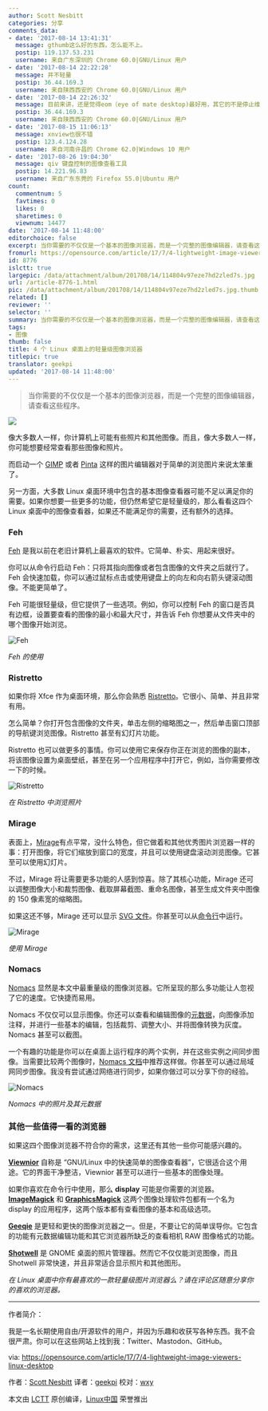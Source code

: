 ```yaml
---
author: Scott Nesbitt
categories: 分享
comments_data:
- date: '2017-08-14 13:41:31'
  message: gthumb这么好的东西，怎么能不上。
  postip: 119.137.53.231
  username: 来自广东深圳的 Chrome 60.0|GNU/Linux 用户
- date: '2017-08-14 22:22:28'
  message: 并不轻量
  postip: 36.44.169.3
  username: 来自陕西西安的 Chrome 60.0|GNU/Linux 用户
- date: '2017-08-14 22:26:32'
  message: 目前来讲，还是觉得eom（eye of mate desktop)最好用，其它的不是停止维护年久失修，就是用起来麻烦。
  postip: 36.44.169.3
  username: 来自陕西西安的 Chrome 60.0|GNU/Linux 用户
- date: '2017-08-15 11:06:13'
  message: xnview也很不错
  postip: 123.4.124.28
  username: 来自河南许昌的 Chrome 62.0|Windows 10 用户
- date: '2017-08-26 19:04:30'
  message: qiv 键盘控制的图像查看工具
  postip: 14.221.96.83
  username: 来自广东东莞的 Firefox 55.0|Ubuntu 用户
count:
  commentnum: 5
  favtimes: 0
  likes: 0
  sharetimes: 0
  viewnum: 14477
date: '2017-08-14 11:48:00'
editorchoice: false
excerpt: 当你需要的不仅仅是一个基本的图像浏览器，而是一个完整的图像编辑器，请查看这些程序。
fromurl: https://opensource.com/article/17/7/4-lightweight-image-viewers-linux-desktop
id: 8776
islctt: true
largepic: /data/attachment/album/201708/14/114804v97eze7hd2zled7s.jpg
url: /article-8776-1.html
pic: /data/attachment/album/201708/14/114804v97eze7hd2zled7s.jpg.thumb.jpg
related: []
reviewer: ''
selector: ''
summary: 当你需要的不仅仅是一个基本的图像浏览器，而是一个完整的图像编辑器，请查看这些程序。
tags:
- 图像
thumb: false
title: 4 个 Linux 桌面上的轻量级图像浏览器
titlepic: true
translator: geekpi
updated: '2017-08-14 11:48:00'
---
```



> 
> 当你需要的不仅仅是一个基本的图像浏览器，而是一个完整的图像编辑器，请查看这些程序。
> 
> 
> 


![](/data/attachment/album/201708/14/114804v97eze7hd2zled7s.jpg)


像大多数人一样，你计算机上可能有些照片和其他图像。而且，像大多数人一样，你可能想要经常查看那些图像和照片。


而启动一个 [GIMP](https://www.gimp.org/) 或者 [Pinta](https://pinta-project.com/pintaproject/pinta/) 这样的图片编辑器对于简单的浏览图片来说太笨重了。


另一方面，大多数 Linux 桌面环境中包含的基本图像查看器可能不足以满足你的需要。如果你想要一些更多的功能，但仍然希望它是轻量级的，那么看看这四个 Linux 桌面中的图像查看器，如果还不能满足你的需要，还有额外的选择。


### Feh


[Feh](https://feh.finalrewind.org/) 是我以前在老旧计算机上最喜欢的软件。它简单、朴实、用起来很好。


你可以从命令行启动 Feh：只将其指向图像或者包含图像的文件夹之后就行了。Feh 会快速加载，你可以通过鼠标点击或使用键盘上的向左和向右箭头键滚动图像。不能更简单了。


Feh 可能很轻量级，但它提供了一些选项。例如，你可以控制 Feh 的窗口是否具有边框，设置要查看的图像的最小和最大尺寸，并告诉 Feh 你想要从文件夹中的哪个图像开始浏览。


![Feh](/data/attachment/album/201708/14/114826kppgbgiaep0vtie0.png "Feh")


*Feh 的使用*


### Ristretto


如果你将 Xfce 作为桌面环境，那么你会熟悉 [Ristretto](https://docs.xfce.org/apps/ristretto/start)。它很小、简单、并且非常有用。


怎么简单？你打开包含图像的文件夹，单击左侧的缩略图之一，然后单击窗口顶部的导航键浏览图像。Ristretto 甚至有幻灯片功能。


Ristretto 也可以做更多的事情。你可以使用它来保存你正在浏览的图像的副本，将该图像设置为桌面壁纸，甚至在另一个应用程序中打开它，例如，当你需要修改一下的时候。


![Ristretto](/data/attachment/album/201708/14/114827ao7coq2oho23722o.png "Ristretto")


*在 Ristretto 中浏览照片*


### Mirage


表面上，[Mirage](http://mirageiv.sourceforge.net/)有点平常，没什么特色，但它做着和其他优秀图片浏览器一样的事：打开图像，将它们缩放到窗口的宽度，并且可以使用键盘滚动浏览图像。它甚至可以使用幻灯片。


不过，Mirage 将让需要更多功能的人感到惊喜。除了其核心功能，Mirage 还可以调整图像大小和裁剪图像、截取屏幕截图、重命名图像，甚至生成文件夹中图像的 150 像素宽的缩略图。


如果这还不够，Mirage 还可以显示 [SVG 文件](https://en.wikipedia.org/wiki/Scalable_Vector_Graphics)。你甚至可以从[命令行](http://mirageiv.sourceforge.net/docs-advanced.html#cli)中运行。


![Mirage](/data/attachment/album/201708/14/114828z7dpnuyvfnc7y2gx.png "Mirage")


*使用 Mirage*


### Nomacs


[Nomacs](http://nomacs.org/) 显然是本文中最重量级的图像浏览器。它所呈现的那么多功能让人忽视了它的速度。它快捷而易用。


Nomacs 不仅仅可以显示图像。你还可以查看和编辑图像的[元数据](https://iptc.org/standards/photo-metadata/photo-metadata/)，向图像添加注释，并进行一些基本的编辑，包括裁剪、调整大小、并将图像转换为灰度。Nomacs 甚至可以截图。


一个有趣的功能是你可以在桌面上运行程序的两个实例，并在这些实例之间同步图像。当需要比较两个图像时，[Nomacs 文档](http://nomacs.org/synchronization/)中推荐这样做。你甚至可以通过局域网同步图像。我没有尝试通过网络进行同步，如果你做过可以分享下你的经验。


![Nomacs](/data/attachment/album/201708/14/114829zezdd4ldb64doe8d.png "Nomacs")


*Nomacs 中的照片及其元数据*


### 其他一些值得一看的浏览器


如果这四个图像浏览器不符合你的需求，这里还有其他一些你可能感兴趣的。


**[Viewnior](http://siyanpanayotov.com/project/viewnior/)** 自称是 “GNU/Linux 中的快速简单的图像查看器”，它很适合这个用途。它的界面干净整洁，Viewnior 甚至可以进行一些基本的图像处理。


如果你喜欢在命令行中使用，那么 **display** 可能是你需要的浏览器。 **[ImageMagick](https://www.imagemagick.org/script/display.php)** 和 **[GraphicsMagick](http://www.graphicsmagick.org/display.html)** 这两个图像处理软件包都有一个名为 display 的应用程序，这两个版本都有查看图像的基本和高级选项。


**[Geeqie](http://geeqie.org/)** 是更轻和更快的图像浏览器之一。但是，不要让它的简单误导你。它包含的功能有元数据编辑功能和其它浏览器所缺乏的查看相机 RAW 图像格式的功能。


**[Shotwell](https://wiki.gnome.org/Apps/Shotwell)** 是 GNOME 桌面的照片管理器。然而它不仅仅能浏览图像，而且 Shotwell 非常快速，并且非常适合显示照片和其他图形。


*在 Linux 桌面中你有最喜欢的一款轻量级图片浏览器么？请在评论区随意分享你的喜欢的浏览器。*




---


作者简介：


我是一名长期使用自由/开源软件的用户，并因为乐趣和收获写各种东西。我不会很严肃。你可以在这些网站上找到我：Twitter、Mastodon、GitHub。


via: <https://opensource.com/article/17/7/4-lightweight-image-viewers-linux-desktop>


作者：[Scott Nesbitt](https://opensource.com/users/scottnesbitt) 译者：[geekpi](https://github.com/geekpi) 校对：[wxy](https://github.com/wxy)


本文由 [LCTT](https://github.com/LCTT/TranslateProject) 原创编译，[Linux中国](https://linux.cn/) 荣誉推出